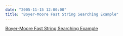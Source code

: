 ```yaml
---
date: "2005-11-15 12:00:00"
title: "Boyer-Moore Fast String Searching Example"
---
```


[Boyer-Moore Fast String Searching Example](/lemire/blog/2005/11-15-boyer-moore-fast-string-searching-example)

